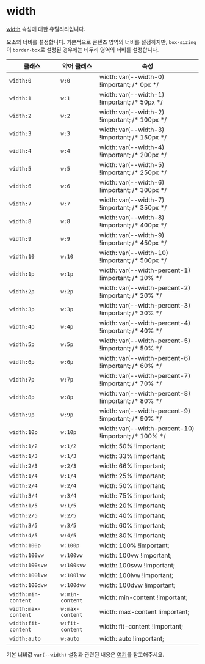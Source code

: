 # width

[width](https://developer.mozilla.org/en-US/docs/Web/CSS/width) 속성에 대한 유틸리티입니다.

요소의 너비를 설정합니다. 기본적으로 콘텐츠 영역의 너비를 설정하지만, <code>box-sizing</code>이 <code>border-box</code>로 설정된 경우에는 테두리 영역의 너비를 설정합니다.

<table>
  <thead>
    <tr>
      <th scope="col">클래스</th>
      <th scope="col">약어 클래스</th>
      <th scope="col">속성</th>
    </tr>
  </thead>
  <tbody>
    <tr>
      <td><code>width:0</code></td>
      <td><code>w:0</code></td>
      <td><span class="code">width: var(--width-0) !important;</span> <span class="c:weak">/* 0px */</span></td>
    </tr>
    <tr>
      <td><code>width:1</code></td>
      <td><code>w:1</code></td>
      <td><span class="code">width: var(--width-1) !important;</span> <span class="c:weak">/* 50px */</span></td>
    </tr>
    <tr>
      <td><code>width:2</code></td>
      <td><code>w:2</code></td>
      <td><span class="code">width: var(--width-2) !important;</span> <span class="c:weak">/* 100px */</span></td>
    </tr>
    <tr>
      <td><code>width:3</code></td>
      <td><code>w:3</code></td>
      <td><span class="code">width: var(--width-3) !important;</span> <span class="c:weak">/* 150px */</span></td>
    </tr>
    <tr>
      <td><code>width:4</code></td>
      <td><code>w:4</code></td>
      <td><span class="code">width: var(--width-4) !important;</span> <span class="c:weak">/* 200px */</span></td>
    </tr>
    <tr>
      <td><code>width:5</code></td>
      <td><code>w:5</code></td>
      <td><span class="code">width: var(--width-5) !important;</span> <span class="c:weak">/* 250px */</span></td>
    </tr>
    <tr>
      <td><code>width:6</code></td>
      <td><code>w:6</code></td>
      <td><span class="code">width: var(--width-6) !important;</span> <span class="c:weak">/* 300px */</span></td>
    </tr>
    <tr>
      <td><code>width:7</code></td>
      <td><code>w:7</code></td>
      <td><span class="code">width: var(--width-7) !important;</span> <span class="c:weak">/* 350px */</span></td>
    </tr>
    <tr>
      <td><code>width:8</code></td>
      <td><code>w:8</code></td>
      <td><span class="code">width: var(--width-8) !important;</span> <span class="c:weak">/* 400px */</span></td>
    </tr>
    <tr>
      <td><code>width:9</code></td>
      <td><code>w:9</code></td>
      <td><span class="code">width: var(--width-9) !important;</span> <span class="c:weak">/* 450px */</span></td>
    </tr>
    <tr>
      <td><code>width:10</code></td>
      <td><code>w:10</code></td>
      <td><span class="code">width: var(--width-10) !important;</span> <span class="c:weak">/* 500px */</span></td>
    </tr>
    <tr>
      <td><code>width:1p</code></td>
      <td><code>w:1p</code></td>
      <td><span class="code">width: var(--width-percent-1) !important;</span> <span class="c:weak">/* 10% */</span></td>
    </tr>
    <tr>
      <td><code>width:2p</code></td>
      <td><code>w:2p</code></td>
      <td><span class="code">width: var(--width-percent-2) !important;</span> <span class="c:weak">/* 20% */</span></td>
    </tr>
    <tr>
      <td><code>width:3p</code></td>
      <td><code>w:3p</code></td>
      <td><span class="code">width: var(--width-percent-3) !important;</span> <span class="c:weak">/* 30% */</span></td>
    </tr>
    <tr>
      <td><code>width:4p</code></td>
      <td><code>w:4p</code></td>
      <td><span class="code">width: var(--width-percent-4) !important;</span> <span class="c:weak">/* 40% */</span></td>
    </tr>
    <tr>
      <td><code>width:5p</code></td>
      <td><code>w:5p</code></td>
      <td><span class="code">width: var(--width-percent-5) !important;</span> <span class="c:weak">/* 50% */</span></td>
    </tr>
    <tr>
      <td><code>width:6p</code></td>
      <td><code>w:6p</code></td>
      <td><span class="code">width: var(--width-percent-6) !important;</span> <span class="c:weak">/* 60% */</span></td>
    </tr>
    <tr>
      <td><code>width:7p</code></td>
      <td><code>w:7p</code></td>
      <td><span class="code">width: var(--width-percent-7) !important;</span> <span class="c:weak">/* 70% */</span></td>
    </tr>
    <tr>
      <td><code>width:8p</code></td>
      <td><code>w:8p</code></td>
      <td><span class="code">width: var(--width-percent-8) !important;</span> <span class="c:weak">/* 80% */</span></td>
    </tr>
    <tr>
      <td><code>width:9p</code></td>
      <td><code>w:9p</code></td>
      <td><span class="code">width: var(--width-percent-9) !important;</span> <span class="c:weak">/* 90% */</span></td>
    </tr>
    <tr>
      <td><code>width:10p</code></td>
      <td><code>w:10p</code></td>
      <td><span class="code">width: var(--width-percent-10) !important;</span> <span class="c:weak">/* 100% */</span></td>
    </tr>
    <tr>
      <td><code>width:1/2</code></td>
      <td><code>w:1/2</code></td>
      <td><span class="code">width: 50% !important;</span></td>
    </tr>
    <tr>
      <td><code>width:1/3</code></td>
      <td><code>w:1/3</code></td>
      <td><span class="code">width: 33% !important;</span></td>
    </tr>
    <tr>
      <td><code>width:2/3</code></td>
      <td><code>w:2/3</code></td>
      <td><span class="code">width: 66% !important;</span></td>
    </tr>
    <tr>
      <td><code>width:1/4</code></td>
      <td><code>w:1/4</code></td>
      <td><span class="code">width: 25% !important;</span></td>
    </tr>
    <tr>
      <td><code>width:2/4</code></td>
      <td><code>w:2/4</code></td>
      <td><span class="code">width: 50% !important;</span></td>
    </tr>
    <tr>
      <td><code>width:3/4</code></td>
      <td><code>w:3/4</code></td>
      <td><span class="code">width: 75% !important;</span></td>
    </tr>
    <tr>
      <td><code>width:1/5</code></td>
      <td><code>w:1/5</code></td>
      <td><span class="code">width: 20% !important;</span></td>
    </tr>
    <tr>
      <td><code>width:2/5</code></td>
      <td><code>w:2/5</code></td>
      <td><span class="code">width: 40% !important;</span></td>
    </tr>
    <tr>
      <td><code>width:3/5</code></td>
      <td><code>w:3/5</code></td>
      <td><span class="code">width: 60% !important;</span></td>
    </tr>
    <tr>
      <td><code>width:4/5</code></td>
      <td><code>w:4/5</code></td>
      <td><span class="code">width: 80% !important;</span></td>
    </tr>
    <tr>
      <td><code>width:100p</code></td>
      <td><code>w:100p</code></td>
      <td><span class="code">width: 100% !important;</span></td>
    </tr>
    <tr>
      <td><code>width:100vw</code></td>
      <td><code>w:100vw</code></td>
      <td><span class="code">width: 100vw !important;</span></td>
    </tr>
    <tr>
      <td><code>width:100svw</code></td>
      <td><code>w:100svw</code></td>
      <td><span class="code">width: 100svw !important;</span></td>
    </tr>
    <tr>
      <td><code>width:100lvw</code></td>
      <td><code>w:100lvw</code></td>
      <td><span class="code">width: 100lvw !important;</span></td>
    </tr>
    <tr>
      <td><code>width:100dvw</code></td>
      <td><code>w:100dvw</code></td>
      <td><span class="code">width: 100dvw !important;</span></td>
    </tr>
    <tr>
      <td><code>width:min-content</code></td>
      <td><code>w:min-content</code></td>
      <td><span class="code">width: min-content !important;</span></td>
    </tr>
    <tr>
      <td><code>width:max-content</code></td>
      <td><code>w:max-content</code></td>
      <td><span class="code">width: max-content !important;</span></td>
    </tr>
    <tr>
      <td><code>width:fit-content</code></td>
      <td><code>w:fit-content</code></td>
      <td><span class="code">width: fit-content !important;</span></td>
    </tr>
    <tr>
      <td><code>width:auto</code></td>
      <td><code>w:auto</code></td>
      <td><span class="code">width: auto !important;</span></td>
    </tr>
  </tbody>
</table>

기본 너비값 `var(--width)` 설정과 관련된 내용은 [여기](../../variables/width.md)를 참고해주세요.
